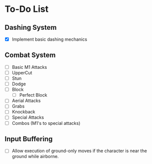 # To-Do List

## Dashing System
- [x] Implement basic dashing mechanics

## Combat System
- [ ] Basic M1 Attacks
- [ ] UpperCut
- [ ] Stun
- [ ] Dodge
- [ ] Block
    - [ ] Perfect Block
- [ ] Aerial Attacks
- [ ] Grabs
- [ ] Knockback
- [ ] Special Attacks
- [ ] Combos (M1's to special attacks)

## Input Buffering
- [ ] Allow execution of ground-only moves if the character is near the ground while airborne.